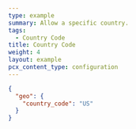 ```yaml
---
type: example
summary: Allow a specific country.
tags:
  - Country Code
title: Country Code
weight: 4
layout: example
pcx_content_type: configuration
---
```


```json
{
  "geo": {
    "country_code": "US"
  }
}
```
